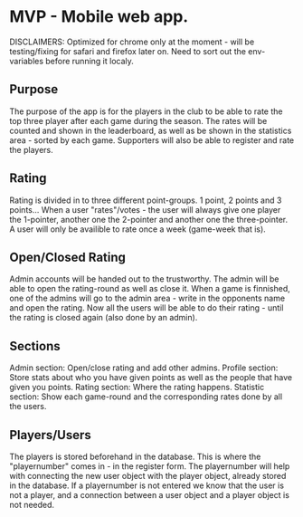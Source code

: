 # MVP - Mobile web app.

DISCLAIMERS:
Optimized for chrome only at the moment - will be testing/fixing for safari and firefox later on.
Need to sort out the env-variables before running it localy.

## Purpose
The purpose of the app is for the players in the club to be able to rate the top three player after each game during the season.
The rates will be counted and shown in the leaderboard, as well as be shown in the statistics area - sorted by each game.
Supporters will also be able to register and rate the players.

## Rating
Rating is divided in to three different point-groups.
1 point, 2 points and 3 points...
When a user "rates"/votes - the user will always give one player the 1-pointer, another one the 2-pointer and another one the three-pointer.
A user will only be availible to rate once a week (game-week that is).

## Open/Closed Rating
Admin accounts will be handed out to the trustworthy. The admin will be able to open the rating-round as well as close it.
When a game is finnished, one of the admins will go to the admin area - write in the opponents name and open the rating.
Now all the users will be able to do their rating - until the rating is closed again (also done by an admin).

## Sections
Admin section: Open/close rating and add other admins.
Profile section: Store stats about who you have given points as well as the people that have given you points.
Rating section: Where the rating happens.
Statistic section: Show each game-round and the corresponding rates done by all the users.

## Players/Users
The players is stored beforehand in the database.
This is where the "playernumber" comes in - in the register form. The playernumber will help with connecting
the new user object with the player object, already stored in the database.
If a playernumber is not entered we know that the user is not a player, and a connection between a user object
and a player object is not needed.
